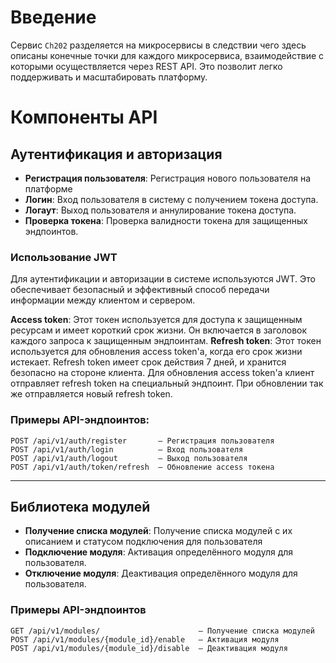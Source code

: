 # Введение 
Сервис `Ch202` разделяется на микросервисы в следствии чего здесь описаны конечные точки для каждого микросервиса, взаимодействие с которыми осуществляется через REST API. Это позволит легко поддерживать и масштабировать платформу.

# Компоненты API
## Аутентификация и авторизация
- **Регистрация пользователя**: Регистрация нового пользователя на платформе
- **Логин**: Вход пользователя в систему с получением токена доступа.
- **Логаут**: Выход пользователя и аннулирование токена доступа.
- **Проверка токена**: Проверка валидности токена для защищенных эндпоинтов.

### Использование JWT
Для аутентификации и авторизации в системе используются JWT. Это обеспечивает безопасный и эффективный способ передачи информации между клиентом и сервером.

**Access token**: Этот токен используется для доступа к защищенным ресурсам и имеет короткий срок жизни. Он включается в заголовок каждого запроса к защищенным эндпоинтам.
**Refresh token**: Этот токен используется для обновления access token'a, когда его срок жизни истекает. Refresh token имеет срок действия 7 дней, и хранится безопасно на стороне клиента. Для обновления access token'a клиент отправляет refresh token на специальный эндпоинт. При обновлении так же отправляется новый refresh token.
### Примеры API-эндпоинтов:
```Text
POST /api/v1/auth/register       – Регистрация пользователя
POST /api/v1/auth/login          – Вход пользователя
POST /api/v1/auth/logout         – Выход пользователя
POST /api/v1/auth/token/refresh  – Обновление access токена
```

---
## Библиотека модулей
- **Получение списка модулей**: Получение списка модулей с их описанием и статусом подключения для пользователя
- **Подключение модуля**: Активация определённого модуля для пользователя.
- **Отключение модуля**: Деактивация определённого модуля для пользователя.

### Примеры API-эндпоинтов
```Text
GET /api/v1/modules/                      – Получение списка модулей
POST /api/v1/modules/{module_id}/enable   – Активация модуля
POST /api/v1/modules/{module_id}/disable  – Деактивация модуля
```